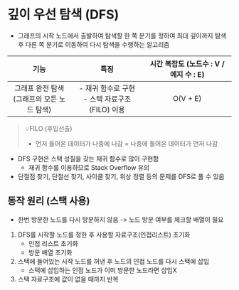 # 깊이 우선 탐색 (DFS)  

- 그래프의 시작 노드에서 출발하여 탐색할 한 쪽 분기를 정하여 최대 깊이까지 탐색 후 다른 쪽 분기로 이동하여 다시 탐색을 수행하는 알고리즘

|              기능              |                특징                 | 시간 복잡도 (노드수 : V / 에지 수 : E) |
| :--------------------------: | :-------------------------------: | :-------------------------: |
| 그래프 완전 탐색<br>(그래프의 모든 노드 탐색) | - 재귀 함수로 구현<br>- 스택 자료구조(FILO) 이용 |          O(V + E)           |
> 💡FILO (후입선출)
> - 먼저 들어온 데이터가 나중에 나감 = 나중에 들어온 데이터가 먼저 나감

- DFS 구현은 스택 성질을 갖는 재귀 함수로 많이 구현함
	- 재귀 함수를 이용하므로 Stack Overflow 유의
- 단절점 찾기, 단절선 찾기, 사이클 찾기, 위상 정렬 등의 문제를 DFS로 풀 수 있음


## 동작 원리 (스택 사용)

- 한번 방문한 노드를 다시 방문하지 않음 -> 노드 방문 여부를 체크할 배열이 필요  

1. DFS를 시작할 노드를 정한 후 사용할 자료구조(인접리스트) 초기화
	- 인접 리스트 초기화
	- 방문 배열 초기화
2. 스택에 들어있는 시작 노드를 꺼낸 후 노드의 인접 노드를 다시 스택에 삽입
	- 스택에 삽입하는 인접 노드가 이미 방문한 노드라면 삽입X
3. 스택 자료구조에 값이 없을 때까지 반복